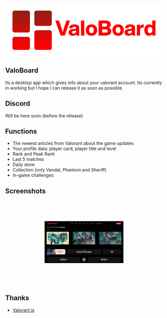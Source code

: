 <p align="center">
  <img src="https://github.com/Vaneeyo/ValoBoard/blob/main/readmefiles/GitHub%20Banner.png?raw=true" />
</p>

## ValoBoard
Its a desktop app which gives info about your valorant account. Its currently in working but I hope I can release it as soon as possible.

## Discord
Will be here soon (before the release)

## Functions
- The newest articles from Valorant about the game updates
- Your profile data: player card, player title and level
- Rank and Peak Rank
- Last 5 matches
- Daily store
- Collection (only Vandal, Phantom and Sheriff)
- In-game challenges

## Screenshots
<p align="center">
  <img style="scale:50%" src="https://github.com/Vaneeyo/ValoBoard/raw/main/readmefiles/Screenshot-%231.png"/>
</p>

## Thanks
- [Valorant.js](https://github.com/liamcottle/valorant.js)
